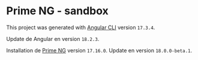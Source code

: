 # Prime NG - sandbox

This project was generated with [Angular CLI](https://github.com/angular/angular-cli) version `17.3.4`.

Update de Angular en version `18.2.3`.



Installation de [Prime NG](https://primeng.org/) version `17.16.0`.
Update en version `18.0.0-beta.1`.
